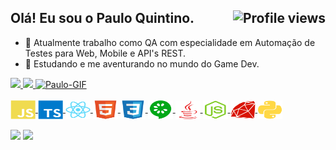 ## Olá! Eu sou o Paulo Quintino.    <img align="right" src="https://gpvc.arturio.dev/PauloQuintino" alt="Profile views">

- 🔭 Atualmente trabalho como QA com especialidade em Automação de Testes para Web, Mobile e API's REST.
- 🌱 Estudando e me aventurando no mundo do Game Dev.

<!-- GITHUB STATS -->
 <div>
  <a href="https://github.com/pauloquintino">   
  <img height="155em" src="https://github-readme-stats.vercel.app/api/top-langs/?username=pauloquintino&layout=compact&show_icons=true&theme=dark&include_all_commits=true"/>   
  <img height="155em" src="https://github-readme-stats.vercel.app/api/top-langs/?username=pauloquintino&layout=compact&langs_count=7&theme=dark"/>
   <img height="155rem" alt="Paulo-GIF" src="https://media.giphy.com/media/LmNwrBhejkK9EFP504/giphy.gif">
</div>
<br>
<div style="display: inline_block">
  <img align="center" alt="Paulo-Js" height="30" width="40" src="https://raw.githubusercontent.com/devicons/devicon/master/icons/javascript/javascript-plain.svg">
  <img align="center" alt="Paulo-Ts" height="30" width="40" src="https://raw.githubusercontent.com/devicons/devicon/master/icons/typescript/typescript-plain.svg">
  <img align="center" alt="Paulo-React" height="30" width="40" src="https://raw.githubusercontent.com/devicons/devicon/master/icons/react/react-original.svg">
  <img align="center" alt="Paulo-HTML" height="30" width="40" src="https://raw.githubusercontent.com/devicons/devicon/master/icons/html5/html5-original.svg">
  <img align="center" alt="Paulo-CSS" height="30" width="40" src="https://raw.githubusercontent.com/devicons/devicon/master/icons/css3/css3-original.svg">
  <img align="center" alt="Paulo-Cucumber" height="30" width="40" src="https://raw.githubusercontent.com/devicons/devicon/master/icons/cucumber/cucumber-plain.svg">
  <img align="center" alt="Paulo-Java" height="30" width="40" src="https://raw.githubusercontent.com/devicons/devicon/master/icons/java/java-plain.svg">
  <img align="center" alt="Paulo-NodeJS" height="30" width="40" src="https://raw.githubusercontent.com/devicons/devicon/master/icons/nodejs/nodejs-plain.svg">
  <img align="center" alt="Paulo-Ruby" height="30" width="40" src="https://raw.githubusercontent.com/devicons/devicon/master/icons/ruby/ruby-plain.svg">
  <img align="center" alt="Paulo-Python" height="30" width="40" src="https://raw.githubusercontent.com/devicons/devicon/master/icons/python/python-plain.svg">
</div>
 <br>  
<div>
  <a href="https://br.linkedin.com/in/paulo-quintino-freitas-de-souza-b85b3212b" target="_blank"><img src="https://img.shields.io/badge/LinkedIn-0077B5?style=for-the-badge&logo=linkedin&logoColor=white" target="_blank"></a>
 <a href="https://pauloquintino-curriculo.netlify.app" target="_blank"><img src="https://img.shields.io/badge/Site-Currículo-0077B5?style=for-the-badge&color=red" target="_blank"></a>
 </div>
